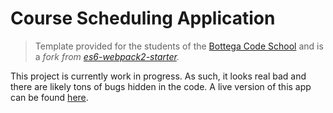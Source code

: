 # Course Scheduling Application

> Template provided for the students of the [Bottega Code School](https://bottega.tech/) and is a *fork from [es6-webpack2-starter](https://github.com/micooz/es6-webpack2-starter).*

This project is currently work in progress.  As such, it looks real bad and there are likely tons of bugs hidden in the code.
A live version of this app can be found [here](http://class-schedule-app.herokuapp.com/).
